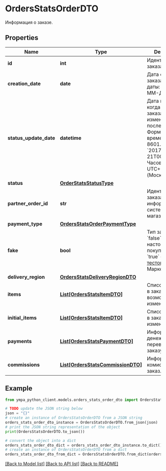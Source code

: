 # OrdersStatsOrderDTO

Информация о заказе.

## Properties

Name | Type | Description | Notes
------------ | ------------- | ------------- | -------------
**id** | **int** | Идентификатор заказа. | [optional] 
**creation_date** | **date** | Дата создания заказа.  Формат даты: &#x60;ГГГГ-ММ-ДД&#x60;.  | [optional] 
**status_update_date** | **datetime** | Дата и время, когда статус заказа был изменен в последний раз.  Формат даты и времени: ISO 8601. Например, &#x60;2017-11-21T00:00:00&#x60;. Часовой пояс — UTC+03:00 (Москва).  | [optional] 
**status** | [**OrderStatsStatusType**](OrderStatsStatusType.md) |  | [optional] 
**partner_order_id** | **str** | Идентификатор заказа в информационной системе магазина. | [optional] 
**payment_type** | [**OrdersStatsOrderPaymentType**](OrdersStatsOrderPaymentType.md) |  | [optional] 
**fake** | **bool** | Тип заказа:  * &#x60;false&#x60; — настоящий заказ покупателя.  * &#x60;true&#x60; — [тестовый](../../pushapi/concepts/sandbox.md) заказ Маркета.  | [optional] 
**delivery_region** | [**OrdersStatsDeliveryRegionDTO**](OrdersStatsDeliveryRegionDTO.md) |  | [optional] 
**items** | [**List[OrdersStatsItemDTO]**](OrdersStatsItemDTO.md) | Список товаров в заказе после возможных изменений. | 
**initial_items** | [**List[OrdersStatsItemDTO]**](OrdersStatsItemDTO.md) | Список товаров в заказе до изменений. | [optional] 
**payments** | [**List[OrdersStatsPaymentDTO]**](OrdersStatsPaymentDTO.md) | Информация о денежных переводах по заказу. | 
**commissions** | [**List[OrdersStatsCommissionDTO]**](OrdersStatsCommissionDTO.md) | Информация о комиссиях за заказ. | 

## Example

```python
from ympa_python_client.models.orders_stats_order_dto import OrdersStatsOrderDTO

# TODO update the JSON string below
json = "{}"
# create an instance of OrdersStatsOrderDTO from a JSON string
orders_stats_order_dto_instance = OrdersStatsOrderDTO.from_json(json)
# print the JSON string representation of the object
print(OrdersStatsOrderDTO.to_json())

# convert the object into a dict
orders_stats_order_dto_dict = orders_stats_order_dto_instance.to_dict()
# create an instance of OrdersStatsOrderDTO from a dict
orders_stats_order_dto_from_dict = OrdersStatsOrderDTO.from_dict(orders_stats_order_dto_dict)
```
[[Back to Model list]](../README.md#documentation-for-models) [[Back to API list]](../README.md#documentation-for-api-endpoints) [[Back to README]](../README.md)



